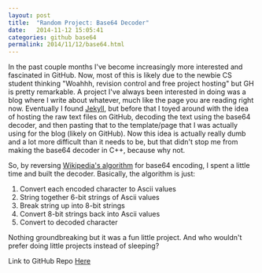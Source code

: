 ```yaml
---
layout: post
title:  "Random Project: Base64 Decoder"
date:   2014-11-12 15:05:41
categories: github base64
permalink: 2014/11/12/base64.html
---
```


In the past couple months I've become increasingly more interested and fascinated in GitHub. Now, most of this is likely due to the newbie CS student thinking "Woahhh, revision control and free project hosting" but GH is pretty remarkable. A project I've always been interested in doing was a blog where I write about whatever, much like the page you are reading right now. Eventually I found [Jekyll](http://jekyllrb.com/), but before that I toyed around with the idea of hosting the raw text files on GitHub, decoding the text using the base64 decoder, and then pasting that to the template/page that I was actually using for the blog (likely on GitHub). Now this idea is actually really dumb and a lot more difficult than it needs to be, but that didn't stop me from making the base64 decoder in C++, because why not.

So, by reversing [Wikipedia's algorithm](http://en.wikipedia.org/wiki/Base64#Examples) for base64 encoding, I spent a little time and built the decoder. Basically, the algorithm is just:

1. Convert each encoded character to Ascii values
2. String together 6-bit strings of Ascii values
3. Break string up into 8-bit strings
4. Convert 8-bit strings back into Ascii values
5. Convert to decoded character

Nothing groundbreaking but it was a fun little project. And who wouldn't prefer doing little projects instead of sleeping? 

Link to GitHub Repo [Here](https://github.com/ben-tanen/Base64Decode)


